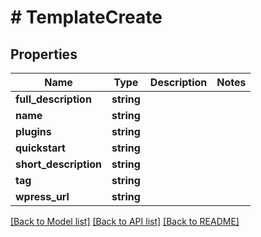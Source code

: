 # # TemplateCreate

## Properties

Name | Type | Description | Notes
------------ | ------------- | ------------- | -------------
**full_description** | **string** |  |
**name** | **string** |  |
**plugins** | **string** |  |
**quickstart** | **string** |  |
**short_description** | **string** |  |
**tag** | **string** |  |
**wpress_url** | **string** |  |

[[Back to Model list]](../../README.md#models) [[Back to API list]](../../README.md#endpoints) [[Back to README]](../../README.md)
